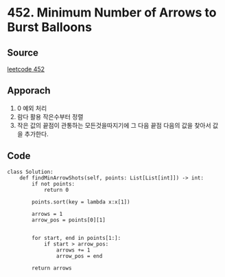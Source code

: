 # 452. Minimum Number of Arrows to Burst Balloons

## Source

[leetcode 452](https://leetcode.com/problems/minimum-number-of-arrows-to-burst-balloons/description/?envType=study-plan-v2&envId=leetcode-755)

## Apporach

1. 0 예외 처리 
2. 람다 활용 작은수부터 정렬 
3. 작은 값의 끝점이 관통하는 모든것을따지기에 그 다음  끝점 다음의 값을 찾아서 값을 추가한다.

## Code

    class Solution:
        def findMinArrowShots(self, points: List[List[int]]) -> int:
            if not points:
                return 0
            
            points.sort(key = lambda x:x[1])

            arrows = 1 
            arrow_pos = points[0][1]


            for start, end in points[1:]:
                if start > arrow_pos:
                    arrows += 1 
                    arrow_pos = end
            
            return arrows

